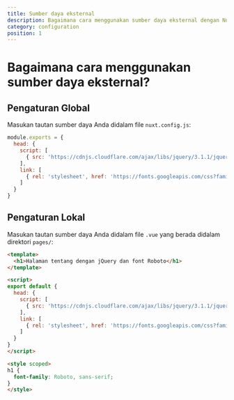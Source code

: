 ```yaml
---
title: Sumber daya eksternal
description: Bagaimana cara menggunakan sumber daya eksternal dengan Nuxt.js?
category: configuration
position: 1
---
```


# Bagaimana cara menggunakan sumber daya eksternal?

## Pengaturan Global

Masukan tautan sumber daya Anda didalam file `nuxt.config.js`:

```js
module.exports = {
  head: {
    script: [
      { src: 'https://cdnjs.cloudflare.com/ajax/libs/jquery/3.1.1/jquery.min.js' }
    ],
    link: [
      { rel: 'stylesheet', href: 'https://fonts.googleapis.com/css?family=Roboto' }
    ]
  }
}
```

## Pengaturan Lokal

Masukan tautan sumber daya Anda didalam file `.vue` yang berada didalam direktori `pages/`:

```html
<template>
  <h1>Halaman tentang dengan jQuery dan font Roboto</h1>
</template>

<script>
export default {
  head: {
    script: [
      { src: 'https://cdnjs.cloudflare.com/ajax/libs/jquery/3.1.1/jquery.min.js' }
    ],
    link: [
      { rel: 'stylesheet', href: 'https://fonts.googleapis.com/css?family=Roboto' }
    ]
  }
}
</script>

<style scoped>
h1 {
  font-family: Roboto, sans-serif;
}
</style>
```
